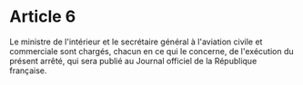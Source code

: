 # Article 6

Le ministre de l'intérieur et le secrétaire général à l'aviation civile et commerciale sont chargés, chacun en ce qui le concerne, de l'exécution du présent arrêté, qui sera publié au Journal officiel de la République française.
